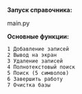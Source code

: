 **Запуск справочника:**

main.py

**Основные функции:**

    1 Добавление записей
    2 Вывод на экран
    3 Удаление записей
    4 Полнотекстовый поиск
    5 Поиск (5 символов)
    6 Завершить работу
    7 Очистка базы